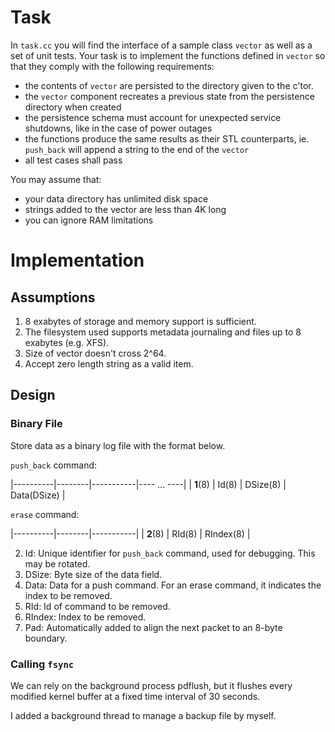 # Task

In `task.cc` you will find the interface of a sample class `vector` as well as
a set of unit tests. Your task is to implement the functions defined in `vector`
so that they comply with the following requirements:

- the contents of `vector` are persisted to the directory given to the c'tor.
- the `vector` component recreates a previous state from the persistence directory
  when created
- the persistence schema must account for unexpected service shutdowns, like in the
  case of power outages
- the functions produce the same results as their STL counterparts, ie.
  `push_back` will append a string to the end of the `vector`
- all test cases shall pass

You may assume that:
- your data directory has unlimited disk space
- strings added to the vector are less than 4K long
- you can ignore RAM limitations


# Implementation

## Assumptions

1. 8 exabytes of storage and memory support is sufficient.
1. The filesystem used supports metadata journaling and files up to 8 exabytes (e.g. XFS).
1. Size of vector doesn't cross 2^64.
1. Accept zero length string as a valid item.
 

## Design

### Binary File

Store data as a binary log file with the format below.

`push_back` command:

|----------|--------|-----------|---- ... ----|
| **1**(8) |  Id(8) |  DSize(8) | Data(DSize) |

`erase` command:

|----------|--------|-----------|
| **2**(8) | RId(8) | RIndex(8) |

2. Id: Unique identifier for `push_back` command, used for debugging. This may be rotated.
3. DSize: Byte size of the data field.
4. Data: Data for a push command. For an erase command, it indicates the index to be removed.
4. RId: Id of command to be removed.
4. RIndex: Index to be removed.
4. Pad: Automatically added to align the next packet to an 8-byte boundary.

### Calling `fsync`

We can rely on the background process pdflush, but it flushes every modified
kernel buffer at a fixed time interval of 30 seconds.

I added a background thread to manage a backup file by myself.
